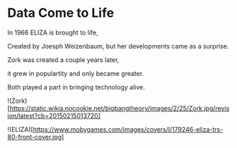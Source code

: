 # Data Come to Life

In 1966 ELIZA is brought to life,

Created by Joesph Weizenbaum, but her developments came as a surprise.

Zork was created a couple years later,

it grew in populartity and only became greater.

Both played a part in bringing technology alive.


!(Zork)[https://static.wikia.nocookie.net/bigbangtheory/images/2/25/Zork.jpg/revision/latest?cb=20150215013720]

!(ELIZA)[https://www.mobygames.com/images/covers/l/179246-eliza-trs-80-front-cover.jpg]
